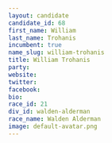 ```yaml
---
layout: candidate
candidate_id: 68
first_name: William
last_name: Trohanis
incumbent: true
name_slug: william-trohanis
title: William Trohanis
party: 
website: 
twitter: 
facebook: 
bio: 
race_id: 21
div_id: walden-alderman
race_name: Walden Alderman
image: default-avatar.png
---
```

